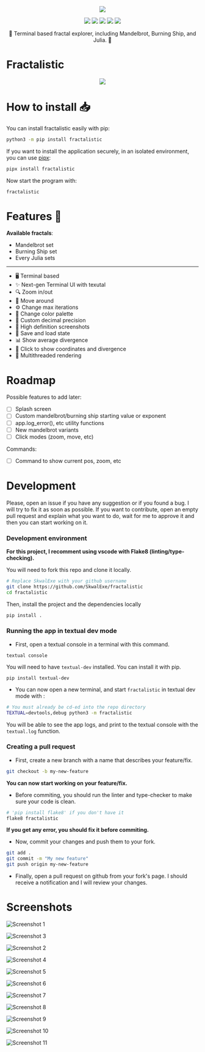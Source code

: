 <p align="center">
  <img src="https://raw.githubusercontent.com/SkwalExe/fractalistic/main/assets/logo.png">
</p>

<p align="center">
  <img src="https://img.shields.io/github/license/SkwalExe/fractalistic?style=for-the-badge">
  <img src="https://img.shields.io/github/stars/SkwalExe/fractalistic?style=for-the-badge">
  <img src="https://img.shields.io/github/issues/SkwalExe/fractalistic?color=blueviolet&style=for-the-badge">
  <img src="https://img.shields.io/github/forks/SkwalExe/fractalistic?color=teal&style=for-the-badge">
  <img src="https://img.shields.io/github/issues-pr/SkwalExe/fractalistic?color=tomato&style=for-the-badge">

</p>

<p align="center">💠 Terminal based fractal explorer, including Mandelbrot, Burning Ship, and Julia. 💠</p>

# Fractalistic

<p align="center">
  <img src="https://raw.githubusercontent.com/SkwalExe/fractalistic/main/assets/banner.png">
</p>

# How to install 📥

You can install fractalistic easily with pip:
```bash
python3 -m pip install fractalistic
```

If you want to install the application securely, in an isolated environment, you can use [pipx](https://pypa.github.io/pipx/):
```bash
pipx install fractalistic
```

Now start the program with:
```bash
fractalistic
```

# Features 🌟

**Available fractals**:
- Mandelbrot set
- Burning Ship set
- Every Julia sets

---

- 🖥️ Terminal based
- ✨ Next-gen Terminal UI with texutal
- 🔍 Zoom in/out
- 🚶 Move around
- ⚙️ Change max iterations
- 🎨 Change color palette
- 🔢 Custom decimal precision
- 📸 High definition screenshots
- 📜 Save and load state
- 📊 Show average divergence
- 📌 Click to show coordinates and divergence
- 🏃 Multithreaded rendering

# Roadmap

Possible features to add later:
- [ ] Splash screen
- [ ] Custom mandelbrot/burning ship starting value or exponent
- [ ] app.log_error(), etc utility functions
- [ ] New mandelbrot variants
- [ ] Click modes (zoom, move, etc)

Commands:
- [ ] Command to show current pos, zoom, etc

# Development 

Please, open an issue if you have any suggestion or if you found a bug. I will try to fix it as soon as possible. If you want to contribute, open an empty pull request and explain what you want to do, wait for me to approve it and then you can start working on it.

### Development environment

**For this project, I recomment using vscode with Flake8 (linting/type-checking).**

You will need to fork this repo and clone it locally. 

```bash
# Replace SkwalExe with your github username
git clone https://github.com/SkwalExe/fractalistic
cd fractalistic
```

Then, install the project and the dependencies locally 

```bash
pip install .
```

### Running the app in textual dev mode

- First, open a textual console in a terminal with this command.

```
textual console
```

You will need to have `textual-dev` installed. You can install it with pip.

```
pip install textual-dev
```

- You can now open a new terminal, and start `fractalistic` in textual dev mode with :

```bash
# You must already be cd-ed into the repo directory
TEXTUAL=devtools,debug python3 -m fractalistic
```

You will be able to see the app logs, and print to the textual console with the `textual.log` function.

### Creating a pull request

- First, create a new branch with a name that describes your feature/fix.

```bash
git checkout -b my-new-feature
```

**You can now start working on your feature/fix.**

- Before commiting, you should run the linter and type-checker to make sure your code is clean.

```bash
# 'pip install flake8' if you don't have it
flake8 fractalistic
```

**If you get any error, you should fix it before commiting.**

- Now, commit your changes and push them to your fork.

```bash
git add .
git commit -m "My new feature"
git push origin my-new-feature
```

- Finally, open a pull request on github from your fork's page. I should receive a notification and I will review your changes.

# Screenshots

![Screenshot 1](https://raw.githubusercontent.com/SkwalExe/fractalistic/main/assets/screenshot1.png)

![Screenshot 3](https://raw.githubusercontent.com/SkwalExe/fractalistic/main/assets/screenshot3.png)

![Screenshot 2](https://raw.githubusercontent.com/SkwalExe/fractalistic/main/assets/screenshot2.png)

![Screenshot 4](https://raw.githubusercontent.com/SkwalExe/fractalistic/main/assets/screenshot4.png)

![Screenshot 5](https://raw.githubusercontent.com/SkwalExe/fractalistic/main/assets/screenshot5.png)

![Screenshot 6](https://raw.githubusercontent.com/SkwalExe/fractalistic/main/assets/screenshot6.png)

![Screenshot 7](https://raw.githubusercontent.com/SkwalExe/fractalistic/main/assets/screenshot7.png)

![Screenshot 8](https://raw.githubusercontent.com/SkwalExe/fractalistic/main/assets/screenshot8.png)

![Screenshot 9](https://raw.githubusercontent.com/SkwalExe/fractalistic/main/assets/screenshot9.png)

![Screenshot 10](https://raw.githubusercontent.com/SkwalExe/fractalistic/main/assets/screenshot10.png)

![Screenshot 11](https://raw.githubusercontent.com/SkwalExe/fractalistic/main/assets/screenshot11.png)
